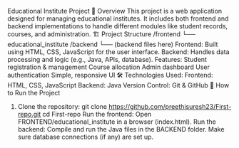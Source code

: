 Educational Institute Project
📌 Overview
This project is a web application designed for managing educational institutes.
It includes both frontend and backend implementations to handle different modules like student records, courses, and administration.
🏗 Project Structure
/frontend
    └── educational_institute
/backend
    └── (backend files here)
Frontend: Built using HTML, CSS, JavaScript for the user interface.
Backend: Handles data processing and logic (e.g., Java, APIs, database).
Features:
Student registration & management
Course allocation
Admin dashboard
User authentication
Simple, responsive UI
🛠️ Technologies Used:
Frontend: HTML, CSS, JavaScript
Backend: Java
Version Control: Git & GitHub
🚀 How to Run the Project
1. Clone the repository:
git clone https://github.com/preethisuresh23/First-repo.git
cd First-repo
Run the frontend:
Open FRONTEND/educational_institute in a browser (index.html).
Run the backend:
Compile and run the Java files in the BACKEND folder.
Make sure database connections (if any) are set up.
